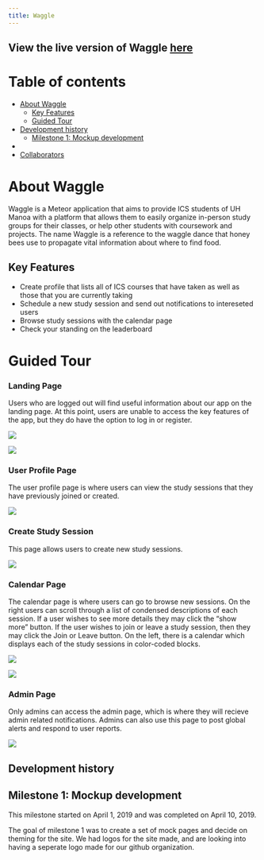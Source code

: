 ```yaml
---
title: Waggle
---
```

## View the live version of Waggle [here](http://waggleapp.meteorapp.com/#/)


# Table of contents

* [About Waggle](#about-waggle)
  * [Key Features](#key-features)
  * [Guided Tour](#guided-tour)
* [Development history](#development-history)
  * [Milestone 1: Mockup development](#milestone-1-mockup-development)
*
* [Collaborators](#collaborators)

# About Waggle

Waggle is a Meteor application that aims to provide ICS students of UH Manoa with a platform that allows them to easily organize in-person study groups for their classes, or help other students with coursework and projects. The name Waggle is a reference to the waggle dance that honey bees use to propagate vital information about where to find food.

## Key Features

* Create profile that lists all of ICS courses that have taken as well as those that you are currently taking
* Schedule a new study session and send out notifications to intereseted users
* Browse study sessions with the calendar page
* Check your standing on the leaderboard

# Guided Tour

### Landing Page

Users who are logged out will find useful information about our app on the landing page. At this point, users are unable to access the key features of the app, but they do have the option to log in or register.

![](images/landing-1.PNG)

![](images/landing-2.PNG)

### User Profile Page

The user profile page is where users can view the study sessions that they have previously joined or created.

![](images/userprofile_mockup.PNG)

### Create Study Session

This page allows users to create new study sessions.

![](images/create_study_session_mockup.png)

### Calendar Page

The calendar page is where users can go to browse new sessions. On the right users can scroll through a list of condensed descriptions of each session. If a user wishes to see more details they may click the “show more” button. If the user wishes to join or leave a study session, then they may click the Join or Leave button. On the left, there is a calendar which displays each of the study sessions in color-coded blocks.

![](images/calendar-page-v1.PNG)

![](images/search-page-v1.PNG)

### Admin Page

Only admins can access the admin page, which is where they will recieve admin related notifications. Admins can also use this page to post global alerts and respond to user reports.

![](images/adminmockup.PNG)

## Development history

## Milestone 1: Mockup development

This milestone started on April 1, 2019 and was completed on April 10, 2019.

The goal of milestone 1 was to create a set of mock pages and decide on theming for the site. We had logos for the site made, and are looking into having a seperate logo made for our github organization.
